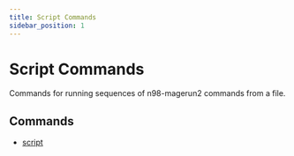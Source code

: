 ```yaml
---
title: Script Commands
sidebar_position: 1
---
```


# Script Commands

Commands for running sequences of n98-magerun2 commands from a file.

## Commands

- [script](./script.md)

